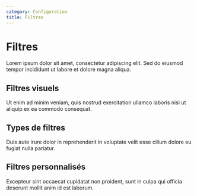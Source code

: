 ```yaml
---
category: Configuration
title: Filtres
---
```


# Filtres

Lorem ipsum dolor sit amet, consectetur adipiscing elit. Sed do eiusmod tempor incididunt ut labore et dolore magna aliqua.

## Filtres visuels

Ut enim ad minim veniam, quis nostrud exercitation ullamco laboris nisi ut aliquip ex ea commodo consequat.

## Types de filtres

Duis aute irure dolor in reprehenderit in voluptate velit esse cillum dolore eu fugiat nulla pariatur.

## Filtres personnalisés

Excepteur sint occaecat cupidatat non proident, sunt in culpa qui officia deserunt mollit anim id est laborum.
